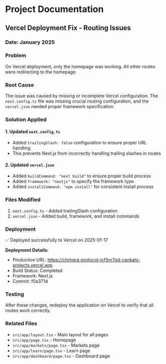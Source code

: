# Project Documentation

## Vercel Deployment Fix - Routing Issues

### Date: January 2025

### Problem
On Vercel deployment, only the homepage was working. All other routes were redirecting to the homepage.

### Root Cause
The issue was caused by missing or incomplete Vercel configuration. The `next.config.ts` file was missing crucial routing configuration, and the `vercel.json` needed proper framework specification.

### Solution Applied

#### 1. Updated `next.config.ts`
- Added `trailingSlash: false` configuration to ensure proper URL handling
- This prevents Next.js from incorrectly handling trailing slashes in routes

#### 2. Updated `vercel.json`
- Added `buildCommand: "next build"` to ensure proper build process
- Added `framework: "nextjs"` to specify the framework type
- Added `installCommand: "npm install"` for consistent install process

### Files Modified
1. `next.config.ts` - Added trailingSlash configuration
2. `vercel.json` - Added build, framework, and install commands

### Deployment
✅ Deployed successfully to Vercel on 2025-01-17

**Deployment Details:**
- Production URL: https://chimera-protocol-jcf5nr7qd-cankats-projects.vercel.app
- Build Status: Completed
- Framework: Next.js
- Commit: f0a371d

### Testing
After these changes, redeploy the application on Vercel to verify that all routes work correctly.

### Related Files
- `src/app/layout.tsx` - Main layout for all pages
- `src/app/page.tsx` - Homepage
- `src/app/markets/page.tsx` - Markets page
- `src/app/learn/page.tsx` - Learn page
- `src/app/dashboard/page.tsx` - Dashboard page

